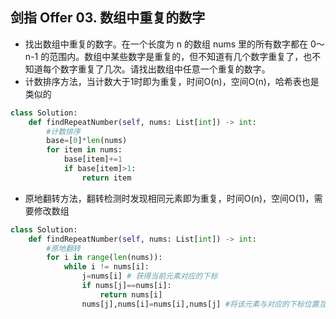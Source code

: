 ## 剑指 Offer 03. 数组中重复的数字
- 找出数组中重复的数字。在一个长度为 n 的数组 nums 里的所有数字都在 0～n-1 的范围内。数组中某些数字是重复的，但不知道有几个数字重复了，也不知道每个数字重复了几次。请找出数组中任意一个重复的数字。
- 计数排序方法，当计数大于1时即为重复，时间O(n)，空间O(n)，哈希表也是类似的
```python
class Solution:
    def findRepeatNumber(self, nums: List[int]) -> int:
        #计数排序
        base=[0]*len(nums)
        for item in nums:
            base[item]+=1
            if base[item]>1:
                return item
```
- 原地翻转方法，翻转检测时发现相同元素即为重复，时间O(n)，空间O(1)，需要修改数组
```python
class Solution:
    def findRepeatNumber(self, nums: List[int]) -> int:
        #原地翻转
        for i in range(len(nums)):
            while i != nums[i]:
                j=nums[i] # 获得当前元素对应的下标
                if nums[j]==nums[i]:
                    return nums[i]
                nums[j],nums[i]=nums[i],nums[j] #将该元素与对应的下标位置互换
```